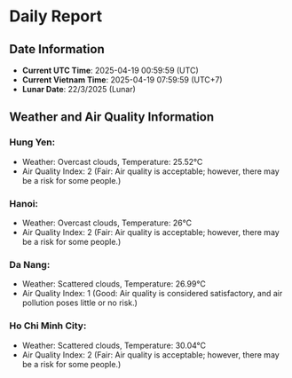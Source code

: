# Daily Report
## Date Information
- **Current UTC Time**: 2025-04-19 00:59:59 (UTC)
- **Current Vietnam Time**: 2025-04-19 07:59:59 (UTC+7)
- **Lunar Date**: 22/3/2025 (Lunar)

## Weather and Air Quality Information

### Hung Yen:
- Weather: Overcast clouds, Temperature: 25.52°C
- Air Quality Index: 2 (Fair: Air quality is acceptable; however, there may be a risk for some people.)

### Hanoi:
- Weather: Overcast clouds, Temperature: 26°C
- Air Quality Index: 2 (Fair: Air quality is acceptable; however, there may be a risk for some people.)

### Da Nang:
- Weather: Scattered clouds, Temperature: 26.99°C
- Air Quality Index: 1 (Good: Air quality is considered satisfactory, and air pollution poses little or no risk.)

### Ho Chi Minh City:
- Weather: Scattered clouds, Temperature: 30.04°C
- Air Quality Index: 2 (Fair: Air quality is acceptable; however, there may be a risk for some people.)
